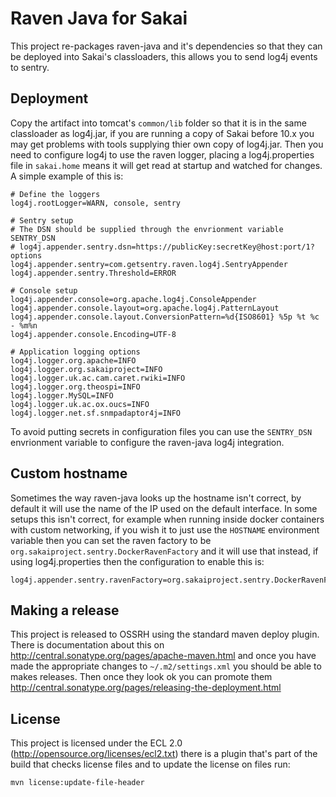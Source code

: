 # Raven Java for Sakai

This project re-packages raven-java and it's dependencies so that they can be deployed into Sakai's classloaders, this
allows you to send log4j events to sentry.

## Deployment

Copy the artifact into tomcat's `common/lib` folder so that it is in the same classloader as log4j.jar, if you are
running a copy of Sakai before 10.x you may get problems with tools supplying thier own copy of log4j.jar. Then
you need to configure log4j to use the raven logger, placing a log4j.properties file in `sakai.home` means it will
get read at startup and watched for changes. A simple example of this is:

    # Define the loggers
    log4j.rootLogger=WARN, console, sentry
    
    # Sentry setup
    # The DSN should be supplied through the envrionment variable SENTRY_DSN
    # log4j.appender.sentry.dsn=https://publicKey:secretKey@host:port/1?options
    log4j.appender.sentry=com.getsentry.raven.log4j.SentryAppender
    log4j.appender.sentry.Threshold=ERROR
    
    # Console setup
    log4j.appender.console=org.apache.log4j.ConsoleAppender
    log4j.appender.console.layout=org.apache.log4j.PatternLayout
    log4j.appender.console.layout.ConversionPattern=%d{ISO8601} %5p %t %c - %m%n
    log4j.appender.console.Encoding=UTF-8
    
    # Application logging options
    log4j.logger.org.apache=INFO
    log4j.logger.org.sakaiproject=INFO
    log4j.logger.uk.ac.cam.caret.rwiki=INFO
    log4j.logger.org.theospi=INFO
    log4j.logger.MySQL=INFO
    log4j.logger.uk.ac.ox.oucs=INFO
    log4j.logger.net.sf.snmpadaptor4j=INFO
    
To avoid putting secrets in configuration files you can use the `SENTRY_DSN` envrionment variable to configure the 
raven-java log4j integration.

## Custom hostname

Sometimes the way raven-java looks up the hostname isn't correct, by default it will use the name of the IP used
on the default interface. In some setups this isn't correct, for example when running inside docker containers with
custom networking, if you wish it to just use the `HOSTNAME` environment variable then you can set the raven factory
to be `org.sakaiproject.sentry.DockerRavenFactory` and it will use that instead, if using log4j.properties then the
configuration to enable this is:

    log4j.appender.sentry.ravenFactory=org.sakaiproject.sentry.DockerRavenFactory
    
## Making a release

This project is released to OSSRH using the standard maven deploy plugin. There is documentation about this on
http://central.sonatype.org/pages/apache-maven.html and once you have made the appropriate changes to 
`~/.m2/settings.xml` you should be able to makes releases. Then once they look ok you can promote them
http://central.sonatype.org/pages/releasing-the-deployment.html

## License

This project is licensed under the ECL 2.0 (http://opensource.org/licenses/ecl2.txt) there is a plugin that's part
of the build that checks license files and to update the license on files run:

    mvn license:update-file-header


